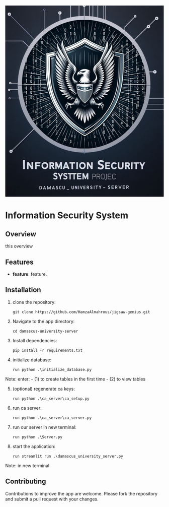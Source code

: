 ![cove](https://github.com/HamzaAlmahrous/ISS/blob/main/cover.jpg)

# Information Security System

## Overview
this overview

## Features
- **feature**: feature.

## Installation
1. clone the repository:
   ```
   git clone https://github.com/HamzaAlmahrous/jigsaw-genius.git
   ```
2. Navigate to the app directory:
   ```
   cd damascus-university-server
   ```
3. Install dependencies:
   ```
   pip install -r requirements.txt
   ```
4. initialize database:
   ```
   run python .\initialize_database.py
   ```
Note: enter: - (1) to create tables in the first time - (2) to view tables

5. (optional) regenerate ca keys:
   ```
   run python .\ca_server\ca_setup.py 
   ```

6. run ca server:
   ```
   run python .\ca_server\ca_server.py
   ```

7. run our server in new terminal:
   ```
   run python .\Server.py
   ```

8. start the application:
   ```
   run streamlit run .\damascus_university_server.py
   ```
Note: in new terminal

## Contributing
Contributions to improve the app are welcome. Please fork the repository and submit a pull request with your changes.  

